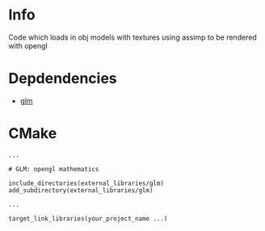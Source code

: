 # Info

Code which loads in obj models with textures using assimp to be rendered with opengl

# Depdendencies

* [glm](https://github.com/g-truc/glm)

# CMake

```
...

# GLM: opengl mathematics

include_directories(external_libraries/glm)
add_subdirectory(external_libraries/glm)

... 

target_link_libraries(your_project_name ...)
```
